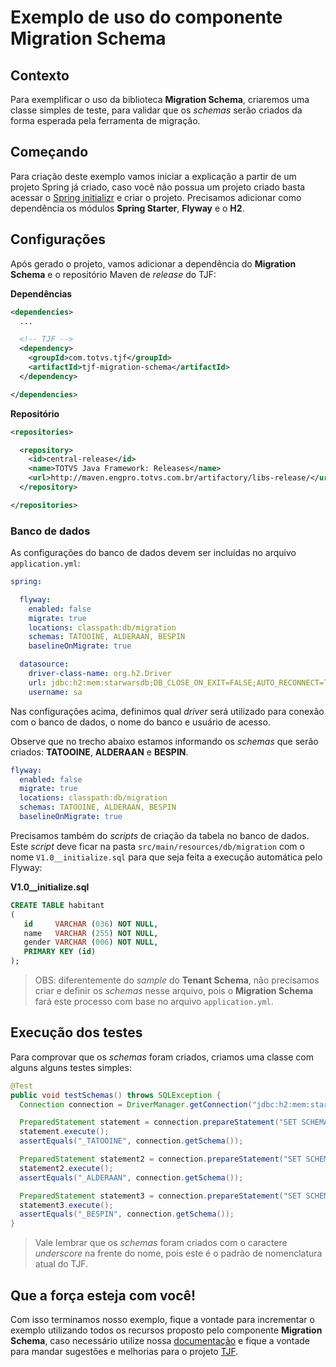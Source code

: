 # Exemplo de uso do componente Migration Schema

## Contexto

Para exemplificar o uso da biblioteca **Migration Schema**, criaremos uma classe simples de teste, para validar que os _schemas_ serão criados da forma esperada pela ferramenta de migração.

## Começando

Para criação deste exemplo vamos iniciar a explicação a partir de um projeto Spring já criado, caso você não possua um projeto criado basta acessar o [Spring initializr](https://start.spring.io/) e criar o projeto. Precisamos adicionar como dependência os módulos **Spring Starter**, **Flyway** e o **H2**.

## Configurações

Após gerado o projeto, vamos adicionar a dependência do **Migration Schema** e o repositório Maven de _release_ do TJF:

**Dependências**

```xml
<dependencies>
  ...

  <!-- TJF -->
  <dependency>
    <groupId>com.totvs.tjf</groupId>
    <artifactId>tjf-migration-schema</artifactId>
  </dependency>

</dependencies>
```

**Repositório**

```xml
<repositories>

  <repository>
    <id>central-release</id>
    <name>TOTVS Java Framework: Releases</name>
    <url>http://maven.engpro.totvs.com.br/artifactory/libs-release/</url>
  </repository>

</repositories>
```

### Banco de dados

As configurações do banco de dados devem ser incluídas no arquivo `application.yml`:

```yaml
spring:

  flyway:
    enabled: false
    migrate: true
    locations: classpath:db/migration
    schemas: TATOOINE, ALDERAAN, BESPIN
    baselineOnMigrate: true

  datasource:
    driver-class-name: org.h2.Driver
    url: jdbc:h2:mem:starwarsdb;DB_CLOSE_ON_EXIT=FALSE;AUTO_RECONNECT=TRUE;
    username: sa
```

Nas configurações acima, definimos qual _driver_ será utilizado para conexão com o banco de dados, o nome do banco e usuário de acesso.

Observe que no trecho abaixo estamos informando os _schemas_ que serão criados: **TATOOINE**, **ALDERAAN** e **BESPIN**.

```yml
flyway:
  enabled: false
  migrate: true
  locations: classpath:db/migration
  schemas: TATOOINE, ALDERAAN, BESPIN
  baselineOnMigrate: true
```

Precisamos também do _scripts_ de criação da tabela no banco de dados. Este _script_ deve ficar na pasta `src/main/resources/db/migration` com o nome `V1.0__initialize.sql` para que seja feita a execução automática pelo Flyway:

**V1.0__initialize.sql**

```sql
CREATE TABLE habitant
(
   id     VARCHAR (036) NOT NULL,
   name   VARCHAR (255) NOT NULL,
   gender VARCHAR (006) NOT NULL,
   PRIMARY KEY (id)
);
```

> OBS: diferentemente do _sample_ do **Tenant Schema**, não precisamos criar e definir os _schemas_ nesse arquivo, pois o **Migration Schema** fará este processo com base no arquivo `application.yml`.

## Execução dos testes

Para comprovar que os _schemas_ foram criados, criamos uma classe com alguns alguns testes simples:

```java
@Test
public void testSchemas() throws SQLException {
  Connection connection = DriverManager.getConnection("jdbc:h2:mem:starwarsdb", "sa", "");

  PreparedStatement statement = connection.prepareStatement("SET SCHEMA _TATOOINE");
  statement.execute();
  assertEquals("_TATOOINE", connection.getSchema());

  PreparedStatement statement2 = connection.prepareStatement("SET SCHEMA _ALDERAAN");
  statement2.execute();
  assertEquals("_ALDERAAN", connection.getSchema());

  PreparedStatement statement3 = connection.prepareStatement("SET SCHEMA _BESPIN");
  statement3.execute();
  assertEquals("_BESPIN", connection.getSchema());
}
```

> Vale lembrar que os _schemas_ foram criados com o caractere _underscore_ na frente do nome, pois este é o padrão de nomenclatura atual do TJF.

## Que a força esteja com você!

Com isso terminamos nosso exemplo, fique a vontade para incrementar o exemplo utilizando todos os recursos proposto pelo componente **Migration Schema**, caso necessário utilize nossa [documentação](https://tjf.totvs.com.br/wiki/tjf-migration-schema) e fique a vontade para mandar sugestões e melhorias para o projeto [TJF](https://tjf.totvs.com.br/).
